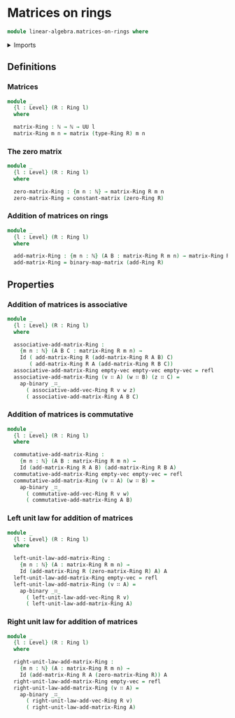 # Matrices on rings

```agda
module linear-algebra.matrices-on-rings where
```

<details><summary>Imports</summary>
```agda
open import linear-algebra.constant-matrices
open import linear-algebra.functoriality-matrices
open import linear-algebra.matrices
open import linear-algebra.vectors
open import linear-algebra.vectors-on-rings
open import foundation.identity-types
open import foundation.universe-levels
open import elementary-number-theory.natural-numbers
open import ring-theory.rings
```
</details>

## Definitions

### Matrices

```agda
module _
  {l : Level} (R : Ring l)
  where

  matrix-Ring : ℕ → ℕ → UU l
  matrix-Ring m n = matrix (type-Ring R) m n
```

### The zero matrix

```agda
module _
  {l : Level} (R : Ring l)
  where

  zero-matrix-Ring : {m n : ℕ} → matrix-Ring R m n
  zero-matrix-Ring = constant-matrix (zero-Ring R)
```

### Addition of matrices on rings

```agda
module _
  {l : Level} (R : Ring l)
  where

  add-matrix-Ring : {m n : ℕ} (A B : matrix-Ring R m n) → matrix-Ring R m n
  add-matrix-Ring = binary-map-matrix (add-Ring R)
```

## Properties

### Addition of matrices is associative

```agda
module _
  {l : Level} (R : Ring l)
  where

  associative-add-matrix-Ring :
    {m n : ℕ} (A B C : matrix-Ring R m n) →
    Id ( add-matrix-Ring R (add-matrix-Ring R A B) C)
       ( add-matrix-Ring R A (add-matrix-Ring R B C))
  associative-add-matrix-Ring empty-vec empty-vec empty-vec = refl
  associative-add-matrix-Ring (v ∷ A) (w ∷ B) (z ∷ C) =
    ap-binary _∷_
      ( associative-add-vec-Ring R v w z)
      ( associative-add-matrix-Ring A B C)
```

### Addition of matrices is commutative

```agda
module _
  {l : Level} (R : Ring l)
  where

  commutative-add-matrix-Ring :
    {m n : ℕ} (A B : matrix-Ring R m n) →
    Id (add-matrix-Ring R A B) (add-matrix-Ring R B A)
  commutative-add-matrix-Ring empty-vec empty-vec = refl
  commutative-add-matrix-Ring (v ∷ A) (w ∷ B) =
    ap-binary _∷_
      ( commutative-add-vec-Ring R v w)
      ( commutative-add-matrix-Ring A B)
```

### Left unit law for addition of matrices

```agda
module _
  {l : Level} (R : Ring l)
  where

  left-unit-law-add-matrix-Ring :
    {m n : ℕ} (A : matrix-Ring R m n) →
    Id (add-matrix-Ring R (zero-matrix-Ring R) A) A
  left-unit-law-add-matrix-Ring empty-vec = refl
  left-unit-law-add-matrix-Ring (v ∷ A) =
    ap-binary _∷_
      ( left-unit-law-add-vec-Ring R v)
      ( left-unit-law-add-matrix-Ring A)
```

### Right unit law for addition of matrices

```agda
module _
  {l : Level} (R : Ring l)
  where

  right-unit-law-add-matrix-Ring :
    {m n : ℕ} (A : matrix-Ring R m n) →
    Id (add-matrix-Ring R A (zero-matrix-Ring R)) A
  right-unit-law-add-matrix-Ring empty-vec = refl
  right-unit-law-add-matrix-Ring (v ∷ A) =
    ap-binary _∷_
      ( right-unit-law-add-vec-Ring R v)
      ( right-unit-law-add-matrix-Ring A)
```
